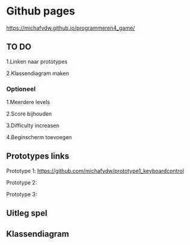 # Github pages

https://michafvdw.github.io/programmeren4_game/

## TO DO

1.Linken naar prototypes

2.Klassendiagram maken 

### Optioneel

1.Meerdere levels 

2.Score bijhouden 

3.Difficulty increasen 

4.Beginscherm toevoegen

## Prototypes links 

Prototype 1: https://github.com/michafvdw/prototype1_keyboardcontrol

Prototype 2: 

Prototype 3: 

##  Uitleg spel 

## Klassendiagram
